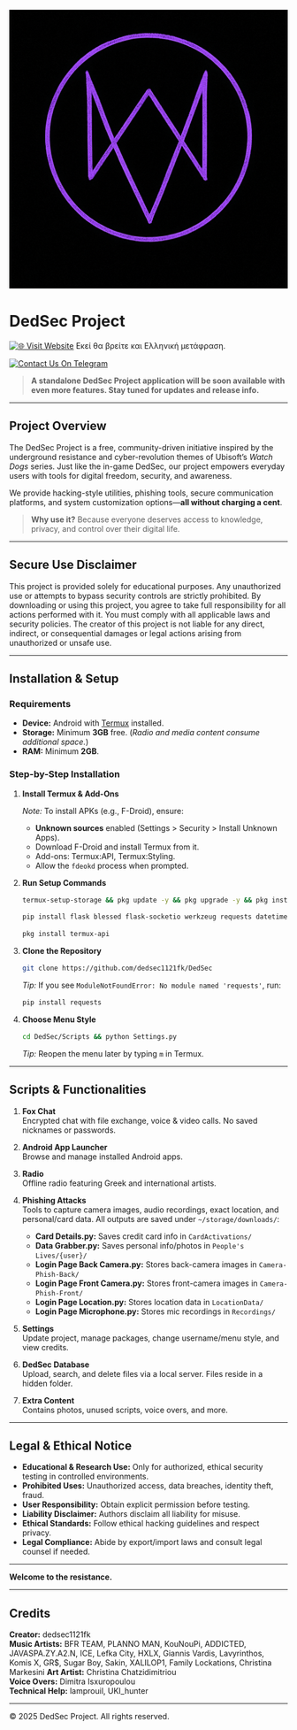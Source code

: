 
![Custom Purple Fox Logo](https://github.com/dedsec1121fk/DedSec/blob/f5fabcbd129e7cc233a728f78299a4db5abd00fb/Extra%20Content/Images/Custom%20Purple%20Fox%20Logo.png?raw=true)

# DedSec Project

[![🌐 Visit Website](https://img.shields.io/badge/Website-ded--sec.space-blue?style=for-the-badge)](https://www.ded-sec.space)
Εκεί θα βρείτε και Ελληνική μετάφραση.

[![Contact Us On Telegram](https://img.shields.io/badge/Telegram-Contact%20Us-blue?style=for-the-badge&logo=telegram)](https://t.me/dedsecproject)

> **A standalone DedSec Project application will be soon available with even more features. Stay tuned for updates and release info.**

---

## Project Overview

The DedSec Project is a free, community-driven initiative inspired by the underground resistance and cyber-revolution themes of Ubisoft’s *Watch Dogs* series. Just like the in-game DedSec, our project empowers everyday users with tools for digital freedom, security, and awareness.

We provide hacking-style utilities, phishing tools, secure communication platforms, and system customization options—**all without charging a cent**.

> **Why use it?** Because everyone deserves access to knowledge, privacy, and control over their digital life.

---

## Secure Use Disclaimer

This project is provided solely for educational purposes. Any unauthorized use or attempts to bypass security controls are strictly prohibited. By downloading or using this project, you agree to take full responsibility for all actions performed with it. You must comply with all applicable laws and security policies. The creator of this project is not liable for any direct, indirect, or consequential damages or legal actions arising from unauthorized or unsafe use.

---

## Installation & Setup

### Requirements

- **Device:** Android with [Termux](https://f-droid.org/) installed.
- **Storage:** Minimum **3GB** free. (_Radio and media content consume additional space._)
- **RAM:** Minimum **2GB**.

### Step-by-Step Installation

1. **Install Termux & Add-Ons**

   _Note:_ To install APKs (e.g., F-Droid), ensure:
   - **Unknown sources** enabled (Settings > Security > Install Unknown Apps).
   - Download F-Droid and install Termux from it.
   - Add-ons: Termux:API, Termux:Styling.
   - Allow the `fdeokd` process when prompted.

2. **Run Setup Commands**

   ```bash
   termux-setup-storage && pkg update -y && pkg upgrade -y && pkg install python git fzf nodejs openssh nano jq wget unzip curl proot openssl aapt rust cloudflared
   ```

   ```bash
   pip install flask blessed flask-socketio werkzeug requests datetime geopy pydub pycryptodome mutagen rust cryptography phonenumbers pycountry
   ```

   ```bash
   pkg install termux-api
   ```

3. **Clone the Repository**

   ```bash
   git clone https://github.com/dedsec1121fk/DedSec
   ```

   _Tip:_ If you see `ModuleNotFoundError: No module named 'requests'`, run:
   ```bash
   pip install requests
   ```

4. **Choose Menu Style**

   ```bash
   cd DedSec/Scripts && python Settings.py
   ```

   _Tip:_ Reopen the menu later by typing `m` in Termux.

---

## Scripts & Functionalities

1. **Fox Chat**  
   Encrypted chat with file exchange, voice & video calls. No saved nicknames or passwords.

2. **Android App Launcher**  
   Browse and manage installed Android apps.

3. **Radio**  
   Offline radio featuring Greek and international artists.

4. **Phishing Attacks**  
   Tools to capture camera images, audio recordings, exact location, and personal/card data. All outputs are saved under `~/storage/downloads/`:

   - **Card Details.py:** Saves credit card info in `CardActivations/`
   - **Data Grabber.py:** Saves personal info/photos in `People's Lives/{user}/`
   - **Login Page Back Camera.py:** Stores back-camera images in `Camera-Phish-Back/`
   - **Login Page Front Camera.py:** Stores front-camera images in `Camera-Phish-Front/`
   - **Login Page Location.py:** Stores location data in `LocationData/`
   - **Login Page Microphone.py:** Stores mic recordings in `Recordings/`

5. **Settings**  
   Update project, manage packages, change username/menu style, and view credits.

6. **DedSec Database**  
   Upload, search, and delete files via a local server. Files reside in a hidden folder.

7. **Extra Content**  
   Contains photos, unused scripts, voice overs, and more.

---

## Legal & Ethical Notice

- **Educational & Research Use:** Only for authorized, ethical security testing in controlled environments.
- **Prohibited Uses:** Unauthorized access, data breaches, identity theft, fraud.
- **User Responsibility:** Obtain explicit permission before testing.
- **Liability Disclaimer:** Authors disclaim all liability for misuse.
- **Ethical Standards:** Follow ethical hacking guidelines and respect privacy.
- **Legal Compliance:** Abide by export/import laws and consult legal counsel if needed.

---

**Welcome to the resistance.**

---

## Credits

**Creator:** dedsec1121fk  
**Music Artists:** BFR TEAM, PLANNO MAN, KouNouPi, ADDICTED, JAVASPA.ZY.A2.N, ICE, Lefka City, HXLX, Giannis Vardis, Lavyrinthos, Komis X, GR$, Sugar Boy, Sakin, XALILOP1, Family Lockations, Christina Markesini 
**Art Artist:** Christina Chatzidimitriou  
**Voice Overs:** Dimitra Isxuropoulou  
**Technical Help:** lamprouil, UKI_hunter

---

© 2025 DedSec Project. All rights reserved.
